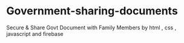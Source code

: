 # Government-sharing-documents
Secure &amp; Share Govt Document with Family Members by html , css , javascript and firebase
